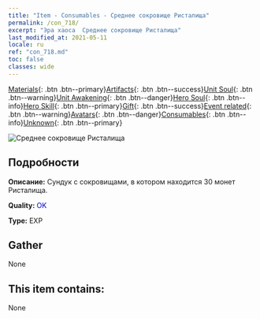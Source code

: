```yaml
---
title: "Item - Consumables - Среднее сокровище Ристалища"
permalink: /con_718/
excerpt: "Эра хаоса  Среднее сокровище Ристалища"
last_modified_at: 2021-05-11
locale: ru
ref: "con_718.md"
toc: false
classes: wide
---
```

 [Materials](/ItemsRU/){: .btn .btn--primary}[Artifacts](/ItemsRU/Artifacts/){: .btn .btn--success}[Unit Soul](/ItemsRU/UnitSoul/){: .btn .btn--warning}[Unit Awakening](/ItemsRU/UnitAwakening/){: .btn .btn--danger}[Hero Soul](/ItemsRU/HeroSoul/){: .btn .btn--info}[Hero Skill](/ItemsRU/HeroSkill/){: .btn .btn--primary}[Gift](/ItemsRU/Gift/){: .btn .btn--success}[Event related](/ItemsRU/Events/){: .btn .btn--warning}[Avatars](/ItemsRU/Avatars/){: .btn .btn--danger}[Consumables](/ItemsRU/Consumables/){: .btn .btn--info}[Unknown](/ItemsRU/Unknown/){: .btn .btn--primary}

 ![Среднее сокровище Ристалища](/images/t/i_503.png)

## Подробности
 **Описание:** Сундук с сокровищами, в котором находится 30 монет Ристалища.

 **Quality:** <span style="color: #0000CD">OK</span>

 **Type:** EXP

## Gather

  None

## This item contains:

  None

